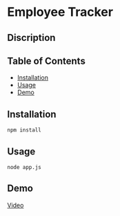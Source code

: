 # Employee Tracker

## Discription

## Table of Contents

* [Installation](#installation)
* [Usage](#usage)
* [Demo](#demo)

## Installation

```
npm install
```

## Usage

```
node app.js
```

## Demo

[Video](https://drive.google.com/file/d/1m8CVlIytMOFSlMrX5Y2dZuTwaHBI4zGj/view)